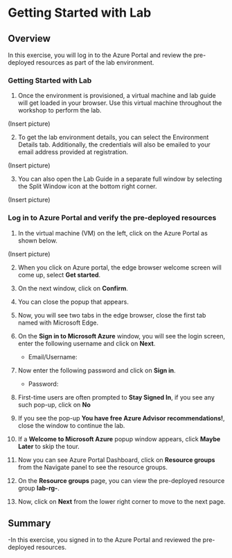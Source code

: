 # Getting Started with Lab

## Overview

In this exercise, you will log in to the Azure Portal and review the pre-deployed resources as part of the lab environment.

### Getting Started with Lab

1. Once the environment is provisioned, a virtual machine and lab guide will get loaded in your browser. Use this virtual machine throughout the workshop to perform the lab.

(Insert picture)

2. To get the lab environment details, you can select the Environment Details tab. Additionally, the credentials will also be emailed to your email address provided at registration.

(Insert picture)

3. You can also open the Lab Guide in a separate full window by selecting the Split Window icon at the bottom right corner.

(Insert picture)

### Log in to Azure Portal and verify the pre-deployed resources

1. In the virtual machine (VM) on the left, click on the Azure Portal as shown below.

(Insert picture)

2. When you click on Azure portal, the edge browser welcome screen will come up, select **Get started**.

    
   
3. On the next window, click on **Confirm**.

    
    
4. You can close the popup that appears.

    
    
5. Now, you will see two tabs in the edge browser, close the first tab named with Microsoft Edge.

6. On the **Sign in to Microsoft Azure** window, you will see the login screen, enter the following username and click on **Next**.

   * Email/Username: <inject key="AzureAdUserEmail"></inject>

   

7. Now enter the following password and click on **Sign in**. 

   * Password: <inject key="AzureAdUserPassword"></inject>
   
   

8. First-time users are often prompted to **Stay Signed In**, if you see any such pop-up, click on **No**

   

9. If you see the pop-up **You have free Azure Advisor recommendations!**, close the window to continue the lab.

10. If a **Welcome to Microsoft Azure** popup window appears, click **Maybe Later** to skip the tour.

11. Now you can see Azure Portal Dashboard, click on **Resource groups** from the Navigate panel to see the resource groups.

    
    
12. On the **Resource groups** page, you can view the pre-deployed resource group **lab-rg-<inject key="DeploymentID" />**.

    
    
13. Now, click on **Next** from the lower right corner to move to the next page.

## Summary

   -In this exercise, you signed in to the Azure Portal and reviewed the pre-deployed resources.
   
